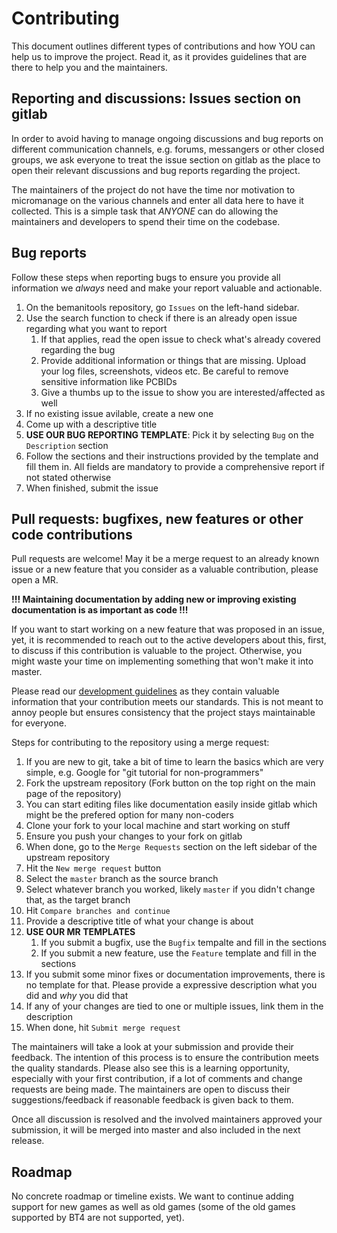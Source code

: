 # Contributing
This document outlines different types of contributions and how YOU can help us to improve the
project. Read it, as it provides guidelines that are there to help you and the maintainers.

## Reporting and discussions: Issues section on gitlab
In order to avoid having to manage ongoing discussions and bug reports on different communication
channels, e.g. forums, messangers or other closed groups, we ask everyone to treat the issue
section on gitlab as the place to open their relevant discussions and bug reports regarding the
project.

The maintainers of the project do not have the time nor motivation to micromanage on the various
channels and enter all data here to have it collected. This is a simple task that *ANYONE* can do 
allowing the maintainers and developers to spend their time on the codebase.

## Bug reports
Follow these steps when reporting bugs to ensure you provide all information we *always* need and
make your report valuable and actionable.

1. On the bemanitools repository, go `Issues` on the left-hand sidebar.
1. Use the search function to check if there is an already open issue regarding what you want to
report
    1. If that applies, read the open issue to check what's already covered regarding the bug
    1. Provide additional information or things that are missing. Upload your log files,
    screenshots, videos etc. Be careful to remove sensitive information like PCBIDs
    1. Give a thumbs up to the issue to show you are interested/affected as well
1. If no existing issue avilable, create a new one
1. Come up with a descriptive title
1. **USE OUR BUG REPORTING TEMPLATE**: Pick it by selecting `Bug` on the `Description` section
1. Follow the sections and their instructions provided by the template and fill them in. All fields
are mandatory to provide a comprehensive report if not stated otherwise
1. When finished, submit the issue

## Pull requests: bugfixes, new features or other code contributions
Pull requests are welcome! May it be a merge request to an already known issue or a new feature that
you consider as a valuable contribution, please open a MR.

**!!! Maintaining documentation by adding new or improving existing documentation is as important as
code !!!**

If you want to start working on a new feature that was proposed in an issue, yet, it is recommended
to reach out to the active developers about this, first, to discuss if this contribution is valuable
to the project. Otherwise, you might waste your time on implementing something that won't make it
into master.

Please read our [development guidelines](doc/development.md) as they contain valuable information
that your contribution meets our standards. This is not meant to annoy people but ensures
consistency that the project stays maintainable for everyone.

Steps for contributing to the repository using a merge request:
1. If you are new to git, take a bit of time to learn the basics which are very simple, e.g. Google
for "git tutorial for non-programmers"
1. Fork the upstream repository (Fork button on the top right on the main page of the repository)
1. You can start editing files like documentation easily inside gitlab which might be the prefered
option for many non-coders
1. Clone your fork to your local machine and start working on stuff
1. Ensure you push your changes to your fork on gitlab
1. When done, go to the `Merge Requests` section on the left sidebar of the upstream repository
1. Hit the `New merge request` button
1. Select the `master` branch as the source branch
1. Select whatever branch you worked, likely `master` if you didn't change that, as the target
branch
1. Hit `Compare branches and continue`
1. Provide a descriptive title of what your change is about
1. **USE OUR MR TEMPLATES**
    1. If you submit a bugfix, use the `Bugfix` tempalte and fill in the sections
    1. If you submit a new feature, use the `Feature` template and fill in the sections
1. If you submit some minor fixes or documentation improvements, there is no template for that.
Please provide a expressive description what you did and *why* you did that
1. If any of your changes are tied to one or multiple issues, link them in the description
1. When done, hit `Submit merge request`

The maintainers will take a look at your submission and provide their feedback. The intention of
this process is to ensure the contribution meets the quality standards. Please also see this is
a learning opportunity, especially with your first contribution, if a lot of comments and change
requests are being made. The maintainers are open to discuss their suggestions/feedback if
reasonable feedback is given back to them.

Once all discussion is resolved and the involved maintainers approved your submission, it will be
merged into master and also included in the next release.

## Roadmap 
No concrete roadmap or timeline exists. We want to continue adding support for new games as well as
old games (some of the old games supported by BT4 are not supported, yet).
